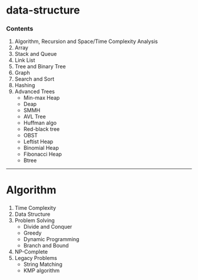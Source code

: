 # data-structure

### Contents

1. Algorithm, Recursion and Space/Time Complexity Analysis
2. Array
3. Stack and Queue
4. Link List
5. Tree and Binary Tree
6. Graph
7. Search and Sort
8. Hashing
9. Advanced Trees
   - Min-max Heap
   - Deap
   - SMMH
   - AVL Tree
   - Huffman algo
   - Red-black tree
   - OBST
   - Leftist Heap
   - Binomial Heap
   - Fibonacci Heap
   - Btree

---

# Algorithm

###

1. Time Complexity
2. Data Structure
3. Problem Solving
   - Divide and Conquer
   - Greedy
   - Dynamic Programming
   - Branch and Bound
4. NP-Complete
5. Legacy Problems
   - String Matching
   - KMP algorithm
